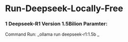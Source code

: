 # Run-Deepseek-Locally-Free

### 1 Deepseek-R1 Version 1.5Bilion Paramter: 
  Command Run: _ollama run deepseek-r1:1.5b _
